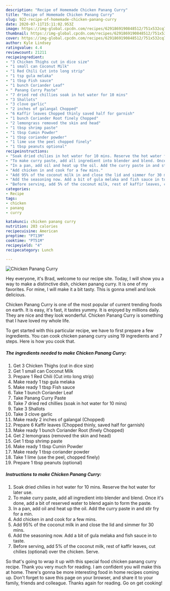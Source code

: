 ```yaml
---
description: "Recipe of Homemade Chicken Panang Curry"
title: "Recipe of Homemade Chicken Panang Curry"
slug: 922-recipe-of-homemade-chicken-panang-curry
date: 2020-07-11T15:11:02.953Z
image: https://img-global.cpcdn.com/recipes/6291869190848512/751x532cq70/chicken-panang-curry-recipe-main-photo.jpg
thumbnail: https://img-global.cpcdn.com/recipes/6291869190848512/751x532cq70/chicken-panang-curry-recipe-main-photo.jpg
cover: https://img-global.cpcdn.com/recipes/6291869190848512/751x532cq70/chicken-panang-curry-recipe-main-photo.jpg
author: Kyle Lindsey
ratingvalue: 4.4
reviewcount: 21211
recipeingredient:
- "3 Chicken Thighs cut in dice size"
- "1 small can Coconut Milk"
- "1 Red Chili Cut into long strip"
- "1 tsp gula melaka"
- "1 tbsp Fish sauce"
- "1 bunch Coriander Leaf"
- " Panang Curry Paste"
- "7 dried red chillies soak in hot water for 10 mins"
- "3 Shallots"
- "3 clove garlic"
- "2 inches of galangal Chopped"
- "6 Kaffir leaves Chopped thinly saved half for garnish"
- "1 bunch Coriander Root finely Chopped"
- "2 lemongrass removed the skin and head"
- "1 tbsp shrimp paste"
- "1 tbsp Cumin Powder"
- "1 tbsp coriander powder"
- "1 lime use the peel chopped finely"
- "1 tbsp peanuts optional"
recipeinstructions:
- "Soak dried chilies in hot water for 10 mins. Reserve the hot water for later use."
- "To make curry paste, add all ingredient into blender and blend. Once it&#39;s done, add a bit of reserved water to blend again to form the paste."
- "In a pan, add oil and heat up the oil. Add the curry paste in and stir fry for a min."
- "Add chicken in and cook for a few mins."
- "Add 95% of the coconut milk in and close the lid and simmer for 30 mins."
- "Add the seasoning now. Add a bit of gula melaka and fish sauce in to taste."
- "Before serving, add 5% of the coconut milk, rest of kaffir leaves, cut chilies (optional) over the chicken. Serve."
categories:
- Recipe
tags:
- chicken
- panang
- curry

katakunci: chicken panang curry 
nutrition: 203 calories
recipecuisine: American
preptime: "PT13M"
cooktime: "PT51M"
recipeyield: "4"
recipecategory: Lunch

---
```



![Chicken Panang Curry](https://img-global.cpcdn.com/recipes/6291869190848512/751x532cq70/chicken-panang-curry-recipe-main-photo.jpg)

Hey everyone, it's Brad, welcome to our recipe site. Today, I will show you a way to make a distinctive dish, chicken panang curry. It is one of my favorites. For mine, I will make it a bit tasty. This is gonna smell and look delicious.



Chicken Panang Curry is one of the most popular of current trending foods on earth. It is easy, it's fast, it tastes yummy. It is enjoyed by millions daily. They are nice and they look wonderful. Chicken Panang Curry is something that I have loved my whole life.


To get started with this particular recipe, we have to first prepare a few ingredients. You can cook chicken panang curry using 19 ingredients and 7 steps. Here is how you cook that.

<!--inarticleads1-->

##### The ingredients needed to make Chicken Panang Curry:

1. Get 3 Chicken Thighs (cut in dice size)
1. Get 1 small can Coconut Milk
1. Prepare 1 Red Chili (Cut into long strip)
1. Make ready 1 tsp gula melaka
1. Make ready 1 tbsp Fish sauce
1. Take 1 bunch Coriander Leaf
1. Take  Panang Curry Paste
1. Take 7 dried red chillies (soak in hot water for 10 mins)
1. Take 3 Shallots
1. Take 3 clove garlic
1. Make ready 2 inches of galangal (Chopped)
1. Prepare 6 Kaffir leaves (Chopped thinly, saved half for garnish)
1. Make ready 1 bunch Coriander Root (finely Chopped)
1. Get 2 lemongrass (removed the skin and head)
1. Get 1 tbsp shrimp paste
1. Make ready 1 tbsp Cumin Powder
1. Make ready 1 tbsp coriander powder
1. Take 1 lime (use the peel, chopped finely)
1. Prepare 1 tbsp peanuts (optional)




<!--inarticleads2-->

##### Instructions to make Chicken Panang Curry:

1. Soak dried chilies in hot water for 10 mins. Reserve the hot water for later use.
1. To make curry paste, add all ingredient into blender and blend. Once it&#39;s done, add a bit of reserved water to blend again to form the paste.
1. In a pan, add oil and heat up the oil. Add the curry paste in and stir fry for a min.
1. Add chicken in and cook for a few mins.
1. Add 95% of the coconut milk in and close the lid and simmer for 30 mins.
1. Add the seasoning now. Add a bit of gula melaka and fish sauce in to taste.
1. Before serving, add 5% of the coconut milk, rest of kaffir leaves, cut chilies (optional) over the chicken. Serve.




So that's going to wrap it up with this special food chicken panang curry recipe. Thank you very much for reading. I am confident you will make this at home. There's gonna be more interesting food in home recipes coming up. Don't forget to save this page on your browser, and share it to your family, friends and colleague. Thanks again for reading. Go on get cooking!
